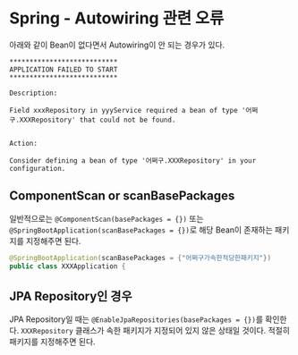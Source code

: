# Spring - Autowiring 관련 오류

아래와 같이 Bean이 없다면서 Autowiring이 안 되는 경우가 있다.

```
***************************
APPLICATION FAILED TO START
***************************

Description:

Field xxxRepository in yyyService required a bean of type '어쩌구.XXXRepository' that could not be found.


Action:

Consider defining a bean of type '어쩌구.XXXRepository' in your configuration.
```

## ComponentScan or scanBasePackages

일반적으로는 `@ComponentScan(basePackages = {})` 또는 `@SpringBootApplication(scanBasePackages = {})`로 해당 Bean이 존재하는 패키지를 지정해주면 된다.

```java
@SpringBootApplication(scanBasePackages = {"어쩌구가속한적당한패키지"})
public class XXXApplication {
```

## JPA Repository인 경우

JPA Repository일 때는 `@EnableJpaRepositories(basePackages = {})`를 확인한다. `XXXRepository` 클래스가 속한 패키지가 지정되어 있지 않은 상태일 것이다. 적절히 패키지를 지정해주면 된다.
